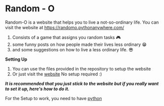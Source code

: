 # Random - O
Random-O is a website that helps you to live a not-so-ordinary life. You can visit the website at https://randomo.pythonanywhere.com/  
1) Consists of a game that assigns you random tasks 🎮
2) some funny posts on how people made their lives less ordinary 😁
3) and some suggestions on how to live a less ordinary life. 😎

**Setting Up**

1) You can use the files provided in the repository to setup the website
2) Or just visit the [website](https://randomo.pythonanywhere.com/) No setup required :)

***It is recommended that you just stick to the website but if you really want to set it up, here's how to do it.***


For the Setup to work, you need to have [python](https://www.python.org/)
